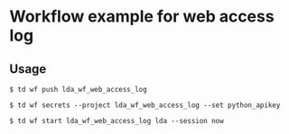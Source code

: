 # Workflow example for web access log

## Usage

```
$ td wf push lda_wf_web_access_log

$ td wf secrets --project lda_wf_web_access_log --set python_apikey

$ td wf start lda_wf_web_access_log lda --session now
```
